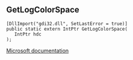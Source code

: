 ## GetLogColorSpace

```
[DllImport("gdi32.dll", SetLastError = true)]
public static extern IntPtr GetLogColorSpace(
   IntPtr hdc
);
```

[Microsoft documentation](https://docs.microsoft.com/en-us/windows/win32/api/wingdi/nf-wingdi-getlogcolorspacea)

